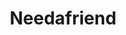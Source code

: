 ---
title: Needafriend
crosslinks:
- MakeNewFriendsHere
- penpals
- youtubefactsbot
- alotabot
- GamerPals
- youtubot
- SuicideWatch
- john_yukis_bots
- teenagers
- loseit
- dirtykikpals
- CorgiwiggleFanClub
- BasementBadBoy
- Blink182
- raisedbynarcissists
- nihilism
- sarcasm
- niceguys
- xkcd
- r4r
---